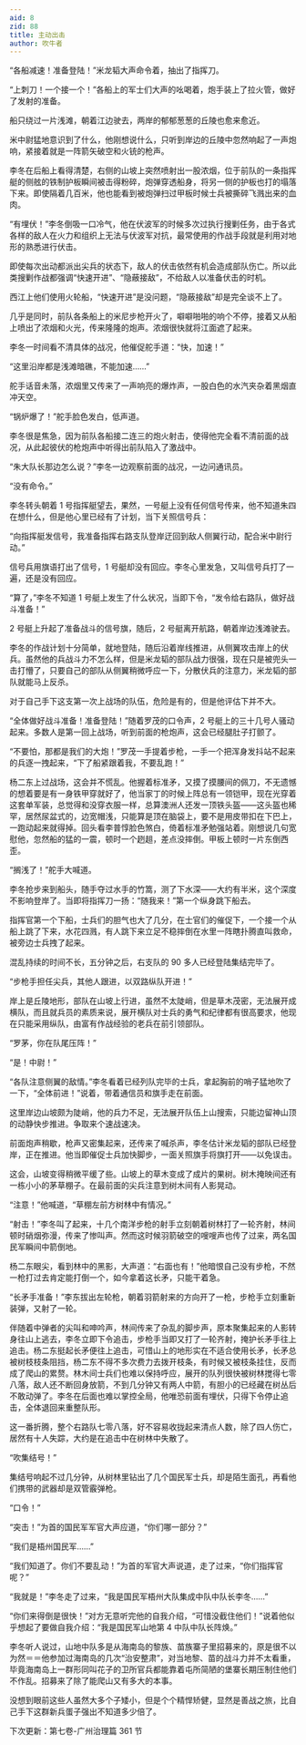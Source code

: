```yaml
---
aid: 8
zid: 88
title: 主动出击
author: 吹牛者
---
```


“各船减速！准备登陆！”米龙韬大声命令着，抽出了指挥刀。

“上刺刀！一个接一个！”各船上的军士们大声的吆喝着，炮手装上了拉火管，做好了发射的准备。

船只绕过一片浅滩，朝着江边驶去，两岸的郁郁葱葱的丘陵也愈来愈近。

米中尉猛地意识到了什么，他刚想说什么，只听到岸边的丘陵中忽然响起了一声炮响，紧接着就是一阵箭矢破空和火铳的枪声。

李冬在后船上看得清楚，右侧的山坡上突然喷射出一股浓烟，位于前队的一条指挥艇的侧舷的铁制护板瞬间被击得粉碎，炮弹穿透船身，将另一侧的护板也打的塌落下来。即使隔着几百米，他也能看到被炮弹扫过甲板时候士兵被撕碎飞溅出来的血肉。

“有埋伏！”李冬倒吸一口冷气，他在伏波军的时候多次过执行搜剿任务，由于各式各样的敌人在火力和组织上无法与伏波军对抗，最常使用的作战手段就是利用对地形的熟悉进行伏击。

即使每次出动都派出尖兵的状态下，敌人的伏击依然有机会造成部队伤亡。所以此类搜剿作战都强调“快速开进”、“隐蔽接敌”，不给敌人以准备伏击的时机。

西江上他们使用火轮船，“快速开进”是没问题，“隐蔽接敌”却是完全谈不上了。

几乎是同时，前队各条船上的米尼步枪开火了，噼噼啪啪的响个不停，接着又从船上喷出了浓烟和火光，传来隆隆的炮声。浓烟很快就将江面遮了起来。

李冬一时间看不清具体的战况，他催促舵手道：“快，加速！”

“这里沿岸都是浅滩暗礁，不能加速……”

舵手话音未落，浓烟里又传来了一声响亮的爆炸声，一股白色的水汽夹杂着黑烟直冲天空。

“锅炉爆了！”舵手脸色发白，低声道。

李冬很是焦急，因为前队各船接二连三的炮火射击，使得他完全看不清前面的战况，从此起彼伏的枪炮声中听得出前队陷入了激战中。

“朱大队长那边怎么说？”李冬一边观察前面的战况，一边问通讯员。

“没有命令。”

李冬转头朝着 1 号指挥艇望去，果然，一号艇上没有任何信号传来，他不知道朱四在想什么，但是他心里已经有了计划，当下关照信号兵：

“向指挥艇发信号，我准备指挥右路支队登岸迂回到敌人侧翼行动，配合米中尉行动。”

信号兵用旗语打出了信号，1 号艇却没有回应。李冬心里发急，又叫信号兵打了一遍，还是没有回应。

“算了，”李冬不知道 1 号艇上发生了什么状况，当即下令，“发令给右路队，做好战斗准备！”

2 号艇上升起了准备战斗的信号旗，随后，2 号艇离开航路，朝着岸边浅滩驶去。

李冬的作战计划十分简单，就地登陆，随后沿着岸线推进，从侧翼攻击岸上的伏兵。虽然他的兵战斗力不怎么样，但是米龙韬的部队战力很强，现在只是被兜头一击打懵了，只要自己的部队从侧翼稍微呼应一下，分散伏兵的注意力，米龙韬的部队就能马上反杀。

对于自己手下这支第一次上战场的队伍，危险是有的，但是他评估下并不大。

“全体做好战斗准备！准备登陆！”随着罗茂的口令声，2 号艇上的三十几号人骚动起来。多数人是第一回上战场，听到前面的枪炮声，这会已经腿肚子打颤了。

“不要怕，那都是我们的大炮！”罗茂一手提着步枪，一手一个把浑身发抖站不起来的兵逐一拽起来，“下了船紧跟着我，不要乱跑！”

杨二东上过战场，这会并不慌乱。他握着标准矛，又摸了摸腰间的佩刀，不无遗憾的想着要是有一身铁甲穿就好了，他当家丁的时候上阵总有一领铠甲，现在光穿着这套单军装，总觉得和没穿衣服一样，总算澳洲人还发一顶铁头盔――这头盔也稀罕，居然尿盆式的，边宽帽浅，只能算是顶在脑袋上，要不是用皮带扣在下巴上，一跑动起来就得掉。回头看李普惇脸色煞白，倚着标准矛勉强站着。刚想说几句宽慰他，忽然船的猛的一震，顿时一个趔趄，差点没摔倒。甲板上顿时一片东倒西歪。

“搁浅了！”舵手大喊道。

李冬抢步来到船头，随手夺过水手的竹篙，测了下水深――大约有半米，这个深度不影响登岸了。当即将指挥刀一扬：“随我来！”第一个纵身跳下船去。

指挥官第一个下船，士兵们的胆气也大了几分，在士官们的催促下，一个接一个从船上跳了下来，水花四溅，有人跳下来立足不稳摔倒在水里一阵瞎扑腾直叫救命，被旁边士兵拽了起来。

混乱持续的时间不长，五分钟之后，右支队的 90 多人已经登陆集结完毕了。

“步枪手担任尖兵，其他人跟进，以双路纵队开进！”

岸上是丘陵地形，部队在山坡上行进，虽然不太陡峭，但是草木茂密，无法展开成横队，而且就兵员的素质来说，展开横队对士兵的勇气和纪律都有很高要求，他现在只能采用纵队，由富有作战经验的老兵在前引领部队。

“罗茅，你在队尾压阵！”

“是！中尉！”

“各队注意侧翼的敌情。”李冬看着已经列队完毕的士兵，拿起胸前的哨子猛地吹了一下，“全体前进！”说着，带着通信员和旗手走在前面。

这里岸边山坡颇为陡峭，他的兵力不足，无法展开队伍上山搜索，只能边留神山顶的动静快步推进。争取来个速战速决。

前面炮声稍歇，枪声又密集起来，还传来了喊杀声，李冬估计米龙韬的部队已经登岸，正在推进。他当即催促士兵加快脚步，一面关照旗手将旗打开――以免误击。

这会，山坡变得稍微平缓了些。山坡上的草木变成了成片的果树。树木掩映间还有一栋小小的茅草棚子。在最前面的尖兵注意到树木间有人影晃动。

“注意！”他喊道，“草棚左前方树林中有情况。”

“射击！”李冬叫了起来，十几个南洋步枪的射手立刻朝着树林打了一轮齐射，林间顿时硝烟弥漫，传来了惨叫声。然而这时候羽箭破空的嗖嗖声也传了过来，两名国民军瞬间中箭倒地。

杨二东眼尖，看到林中的黑影，大声道：“右面也有！”他暗恨自己没有步枪，不然一枪打过去肯定能打倒一个，如今拿着这长矛，只能干着急。

“长矛手准备！”李东拔出左轮枪，朝着羽箭射来的方向开了一枪，步枪手立刻重新装弹，又射了一轮。

伴随着中弹者的尖叫和呻吟声，林间传来了杂乱的脚步声，原本聚集起来的人影转身往山上逃去，李冬立即下令追击，步枪手当即又打了一轮齐射，掩护长矛手往上追击。杨二东挺起长矛便往上追击，可惜山上的地形实在不适合使用长矛，长矛总被树枝枝条阻挡，杨二东不得不多次费力去拨开枝条，有时候又被枝条挂住，反而成了爬山的累赘。林木间士兵们也难以保持呼应，展开的队列很快被树林搅得七零八落，敌人还不断回身放箭，不到几分钟又有两人中箭，有胆小的已经藏在树丛后不敢动弹了。李冬在后面也难以掌控全局，他唯恐前面有埋伏，只得下令停止追击，全体退回来重整队形。

这一番折腾，整个右路队七零八落，好不容易收拢起来清点人数，除了四人伤亡，居然有十人失踪，大约是在追击中在树林中失散了。

“吹集结号！”

集结号响起不过几分钟，从树林里钻出了几个国民军士兵，却是陌生面孔，再看他们携带的武器却是双管霰弹枪。

“口令！”

“突击！”为首的国民军军官大声应道，“你们哪一部分？”

“我们是梧州国民军……”

“我们知道了。你们不要乱动！”为首的军官大声说道，走了过来，“你们指挥官呢？”

“我就是！”李冬走了过来，“我是国民军梧州大队集成中队中队长李冬……”

“你们来得倒是很快！”对方无意听完他的自我介绍，“可惜没截住他们！”说着他似乎想起了要做自我介绍：“我是国民军山地第 4 中队中队长阵焕。”

李冬听人说过，山地中队多是从海南岛的黎族、苗族寨子里招募来的，原是很不以为然＝＝他参加过海南岛的几次“治安整肃”，对当地黎、苗的战斗力并不太看重，毕竟海南岛上一群形同叫花子的卫所官兵都能靠着屯所简陋的堡寨长期压制住他们不作乱。招募来了除了能爬山又有多大的本事。

没想到眼前这些人虽然大多个子矮小，但是个个精悍矫健，显然是善战之旅，比自己手下这群新兵蛋子强出不知道多少倍了。

下次更新：第七卷-广州治理篇 361 节
